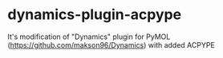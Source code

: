 # dynamics-plugin-acpype
It's modification of "Dynamics" plugin for PyMOL (https://github.com/makson96/Dynamics) with added ACPYPE
